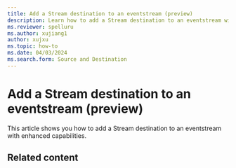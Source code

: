 ```yaml
---
title: Add a Stream destination to an eventstream (preview)
description: Learn how to add a Stream destination to an eventstream with enhanced capabilities. 
ms.reviewer: spelluru
ms.author: xujiang1
author: xujxu
ms.topic: how-to
ms.date: 04/03/2024
ms.search.form: Source and Destination
---
```


# Add a Stream destination to an eventstream (preview)
This article shows you how to add a Stream destination to an eventstream with enhanced capabilities. 

## Related content
